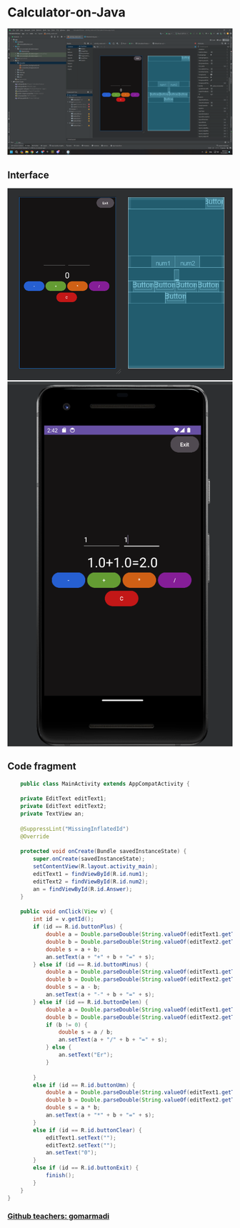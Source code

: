 # Calculator-on-Java

![Screenshot](https://github.com/neomitt/Calculator-on-Java/blob/main/screen1.png)
## Interface
![Screenshot](https://github.com/neomitt/Calculator-on-Java/blob/main/screen2.png)
![Screenshot](https://github.com/neomitt/Calculator-on-Java/blob/main/screen3.png)
## Code fragment
```java
    public class MainActivity extends AppCompatActivity {

    private EditText editText1;
    private EditText editText2;
    private TextView an;

    @SuppressLint("MissingInflatedId")
    @Override

    protected void onCreate(Bundle savedInstanceState) {
        super.onCreate(savedInstanceState);
        setContentView(R.layout.activity_main);
        editText1 = findViewById(R.id.num1);
        editText2 = findViewById(R.id.num2);
        an = findViewById(R.id.Answer);
    }

    public void onClick(View v) {
        int id = v.getId();
        if (id == R.id.buttonPlus) {
            double a = Double.parseDouble(String.valueOf(editText1.getText()));
            double b = Double.parseDouble(String.valueOf(editText2.getText()));
            double s = a + b;
            an.setText(a + "+" + b + "=" + s);
        } else if (id == R.id.buttonMinus) {
            double a = Double.parseDouble(String.valueOf(editText1.getText()));
            double b = Double.parseDouble(String.valueOf(editText2.getText()));
            double s = a - b;
            an.setText(a + "-" + b + "=" + s);
        } else if (id == R.id.buttonDelen) {
            double a = Double.parseDouble(String.valueOf(editText1.getText()));
            double b = Double.parseDouble(String.valueOf(editText2.getText()));
            if (b != 0) {
                double s = a / b;
                an.setText(a + "/" + b + "=" + s);
            } else {
                an.setText("Er");
            }

        }
        else if (id == R.id.buttonUmn) {
            double a = Double.parseDouble(String.valueOf(editText1.getText()));
            double b = Double.parseDouble(String.valueOf(editText2.getText()));
            double s = a * b;
            an.setText(a + "*" + b + "=" + s);
        }
        else if (id == R.id.buttonClear) {
            editText1.setText("");
            editText2.setText("");
            an.setText("0");
        }
        else if (id == R.id.buttonExit) {
            finish();
        }
    }
}
```
### [Github teachers: gomarmadi](https://github.com/gomarmadi)
